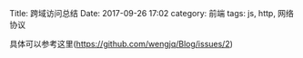 Title: 跨域访问总结
Date: 2017-09-26 17:02
category: 前端
tags: js, http, 网络协议

具体可以参考这里(https://github.com/wengjq/Blog/issues/2)
